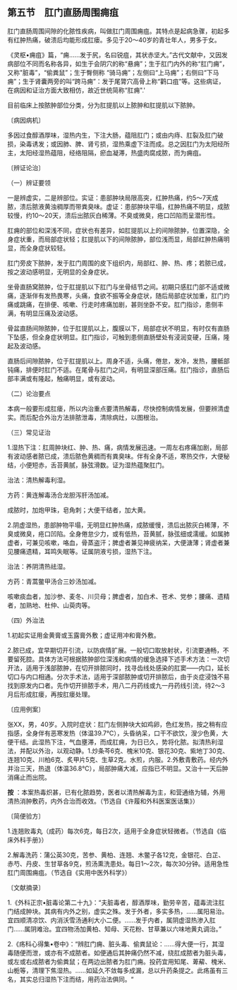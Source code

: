 ## 第五节　肛门直肠周围痈疽

肛门直肠周围间隙的化脓性疾病，叫做肛门周围痈疽。其特点是起病急骤，初起多有红肿热痛，破溃后均能形成肛瘘。多见于20～40岁的青壮年人，男多于女。

《灵枢•痈疽》篇，“痈……发于尻，名曰锐疽，其状赤坚大。”古代文献中，又因发病部位不同而名称各异，如生于会阴穴的称“悬痈”；生于肛门内外的称“肛门痈”，又称"脏毒”，“偷粪鼠”；生于臀侧称 “骑马痈”；左侧曰“上马痈”；右侧曰“下马痈”；生于肾囊两旁的叫“跨马痈”：发于尾膂穴高骨上称“鹳口疽”等。这些病证，在病因和证治方面大致相仿，故近世统简称“肛痈".'

目前临床上按脓肿部位分类，分为肛提肌以上脓肿和肛提肌以下脓肿。

〔病因病机〕

多因过食醇酒厚味，湿热内生，下注大肠，蕴阻肛门；或由内痔、肛裂及肛门破损，染毒诱发；或因肺、脾、肾亏损，湿热乘虚下注而成。总之因肛门为太阳经所主，太阳经湿热蕴阻，经络阻隔，瘀血凝滞，热盛肉腐成脓，而为痈疽。

〔辨证论治〕

（一）辨证要领

一是辨虚实，二是辨部位。实证：患部肿块局限高突，红肿热痛，约5〜7天成脓，溃后脓液黄浊稠厚而带粪臭味。虚证：患部肿块平塌，红肿热痛不明显，成脓较慢，约10〜20天，溃后出脓灰白稀薄。不臭或微臭，疮口凹陷而呈潜形性。

肛痈的部位和深浅不同，症状也有差异，如肛提肌以上的间隙脓肿，位置深隐，全身症状重，而局部症状轻；肛提肌以下的间隙脓肿，部位浅而显，局部红肿热痛明显，而全身症状较轻。

肛门旁皮下脓肿，发于肛门周围的皮下组织内，局部红、肿、热、疼；若脓已成，按之波动感明显，无明显的全身症状。

坐骨直肠窝脓肿，位于肛提肌以下肛门与坐骨结节之间。初期只感肛门部不适或微痛，逐渐伴有发热畏寒，头痛，食欲不振等全身症状，随后局部症状加重，肛门灼痛或跳痛，在排便、咳嗽、行走时疼痛加剧，甚则坐卧不安。肛门指诊，患侧丰满，有明显压痛及波动感。

骨盆直肠间隙脓肿，位于肛提肌以上，腹膜以下，局部症状不明显，有时仅有直肠下坠感，但全身症状明显。肛门指诊，可触到患侧直肠壁处有浸润变硬，压痛，隆起及波动感。

直肠后间隙脓肿，位于肛提肌以上。周身不适，头痛，倦怠，发冷，发热，腰骶部钝痛，排便时肛门不适。在尾骨与肛门之间，有明显深部压痛。肛门指诊，直肠后部丰满或有隆起，触痛明显，或有波动。

（二）论治要点

本病一般要形成肛瘘，所以内治重点要清热解毒，尽快控制病情发展，但要辨清虚实。而后配合外治方法排脓泄毒，清除病灶，以图根治。

（三）常见证治

1.湿热下注：肛周肿块红、肿、热、痛，病情发展迅速。一周左右疼痛加剧，局部有波动感者脓已成，溃后脓色黄稠而有粪臭味。伴有全身不适，寒热交作，大便秘结，小便短赤，舌苔黄腻，脉弦滑数。证为湿热蕴聚肛门。

治法：清热解毒利湿。

方药：黄连解毒汤合龙胆泻肝汤加减。

成脓时，加炮甲珠，皂角刺；大便干结者，加大黄。

2.阴虚湿热，患部肿物平塌，无明显红肿热痛，成脓缓慢，溃后出脓灰白稀薄，不臭或微臭，疮口凹陷。全身倦怠少力，或有低热，苔黄腻，脉弦细或濡缓。如属肺虚者，可兼见咳嗽，咯血，骨蒸盗汗；脾虚者兼见神疲纳呆，大便溏薄；肾虚者兼见腰痛遗精，耳鸣失眠等。证属阴液亏损，湿热下注。

治法：养阴清热祛湿。

方药：青蒿鳖甲汤合三妙汤加减。

咳嗽痰血者，加沙参、麦冬、川贝母；脾虚者，加白术、苍术、党参；腰痛、遗精者，加熟地、杜仲、山萸肉等。

（四）外治法

1.初起实证用金黄膏或玉露膏外敷；虚证用冲和膏外敷。

2.脓已成，宜早期切开引流，以防病情扩展。一般切口取放射状，引流要通畅，不要留死腔。具体方法可根据脓肿部位深浅和病情的缓急选择下述手术方法：一次切开法，适用于浅部脓肿，在切开排脓同时，找寻齿线处感染的肛窦——内口，延长切口与内口相通。分次手术法，适用于深部脓肿或切开排脓后，由于炎症浸蚀不易找到原发内口者。先作切开排脓手术，用八二丹药线或九一丹药线引流，待2〜3月后形成肛瘘，再按肛瘘处理。

〔应用例案〕

张XX，男，40岁。入院时症状：肛门左侧肿块大如鸡卵，色红发热，按之稍有应指感，全身伴有恶寒发热（体温39.7℃），头昏纳呆，口干不欲饮，溲少色黄，大便干结。此湿热下注，气血壅滞，而成肛痈，为日已久，势将化脓。拟清热利湿法，并配以外治，以观动静。1.炒条芩6克、槐米10克、银花30克、紫地丁30克、连翘10克、川柏6克、炙甲片5克、生草2克。水煎，内服。2.外敷青敷药。经内外并治三天，热退（体温36.8℃），局部肿痛大减，应指已不明显。又治十一天后肿消痛止而出院。

 **按** ：本案热毒炽甚，已有化脓趋势，医者以清热解毒为主，和营通络为辅，外用清热消肿敷药，内外合治而收效。（节选自《许履和外科医案医话集》）

〔简便验方〕

1.连翘败毒丸（成药）每次6克，每日2次，适用于全身症状轻微者。（节选自《临床外科手册》）

2.解毒洗药：蒲公英30克，苦参、黄柏、连翘、木鳖子各12克，金银花、白芷、赤芍、丹皮、生甘草各9克，煎汤熏洗患处。每日1〜2次，每次30分钟。适用急性肛门周围痈疽。（节选自《实用中医外科学》）

〔文献摘录〕

1.《外科正宗•脏毒论第二十九》：“夫脏毒者，醇酒厚味，勤劳辛苦，蕴毒流注肛门结成肿块。其病有内外之别，虚实之殊。发于外者，多实多热，……属阳易治。宜四顺清凉饮、内消沃雪汤通利大小二便。……发于内者，属阴虚湿热渗入肛门……属阴难治。宜四物汤加黄柏、知母、天花粉、甘草兼以六味地黄丸调治。”

2.《疡科心得集•卷中》：“辨肛门痈、脏头毒、偷粪鼠论：……得大便一行，其湿毒随便而泄，或亦有不成脓者。如便通后其肿痛仍然不减，绕肛成脓者为脏头毒，或左或右成脓者为偷粪鼠；在两边出脓者为肛门痈。投药宜用知尾、萆薢、槐米、山栀等，清理下焦湿热。……如延久不敛每多成漏，总以升药条提之。此疡虽有三名，其实总归湿热下注而结，用药治法俱同。“
